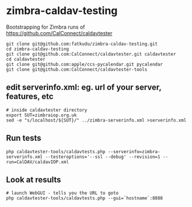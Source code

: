 # zimbra-caldav-testing

Bootstrapping for Zimbra runs of https://github.com/CalConnect/caldavtester

    git clone git@github.com:fatkudu/zimbra-caldav-testing.git
    cd zimbra-caldav-testing
    git clone git@github.com:CalConnect/caldavtester.git caldavtester
    cd caldavtester
    git clone git@github.com:apple/ccs-pycalendar.git pycalendar
    git clone git@github.com:CalConnect/caldavtester-tools

## edit serverinfo.xml: eg. url of your server, features, etc

    # inside caldavtester directory
    export SUT=zimbraiop.org.uk
    sed -e "s/localhost/${SUT}/" ../zimbra-serverinfo.xml >serverinfo.xml

## Run tests

    php caldavtester-tools/caldavtests.php --serverinfo=zimbra-serverinfo.xml --testeroptions='--ssl --debug' --revision=1 --run=CalDAV/caldavIOP.xml

## Look at results

    # launch WebGUI - tells you the URL to goto
    php caldavtester-tools/caldavtests.php --gui=`hostname`:8888
